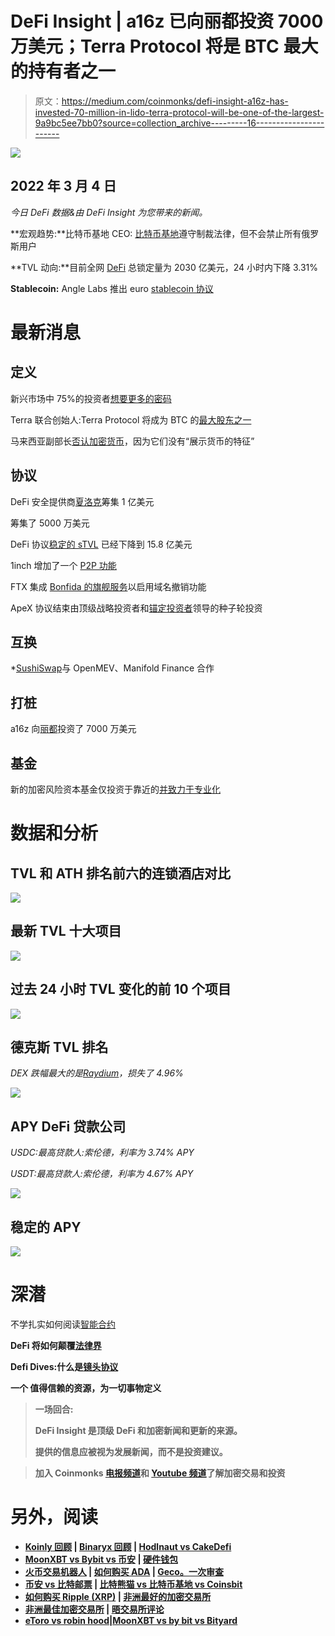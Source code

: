 # DeFi Insight | a16z 已向丽都投资 7000 万美元；Terra Protocol 将是 BTC 最大的持有者之一

> 原文：<https://medium.com/coinmonks/defi-insight-a16z-has-invested-70-million-in-lido-terra-protocol-will-be-one-of-the-largest-9a9bc5ee7bb0?source=collection_archive---------16----------------------->

![](img/2d50ff87e7af369324b2424828650c87.png)

## 2022 年 3 月 4 日

*今日 DeFi 数据&由 DeFi Insight 为您带来的新闻。*

**宏观趋势:**比特币基地 CEO: [比特币基地](https://twitter.com/brian_armstrong/status/1499621509651787782)遵守制裁法律，但不会禁止所有俄罗斯用户

**TVL 动向:**目前全网 [DeFi](https://defillama.com/) 总锁定量为 2030 亿美元，24 小时内下降 3.31%

**Stablecoin:** Angle Labs 推出 euro [stablecoin 协议](https://www.globenewswire.com/news-release/2022/03/04/2396838/0/en/EUR-Based-Stablecoin-Protocol-Over-Collateralized-Minting-Procedure-Launched.html)

# 最新消息

## 定义

新兴市场中 75%的投资者[想要更多的密码](https://cointelegraph.com/news/75-of-investors-in-emerging-markets-want-more-crypto-survey)

Terra 联合创始人:Terra Protocol 将成为 BTC 的[最大股东之一](https://www.cryptoglobe.com/latest/2022/03/terra-luna-founder-the-terra-protocol-will-be-one-of-the-largest-holders-of-btc/)

马来西亚副部长[否认加密货币](https://finbold.com/malaysian-deputy-minister-dismisses-cryptocurrencies-as-they-dont-exhibit-characteristics-of-money/)，因为它们没有“展示货币的特征”

## 协议

DeFi 安全提供商[夏洛克](https://www.theblockcrypto.com/post/136200/defi-security-provider-sherlock-aims-to-raise-100-million-in-token-round)筹集 1 亿美元

筹集了 5000 万美元

DeFi 协议[稳定的 sTVL](https://defillama.com/protocol/solidly) 已经下降到 15.8 亿美元

1inch 增加了一个 [P2P 功能](https://blog.1inch.io/1inch-adds-a-p2p-feature-dec37e68a1f7)

FTX 集成 [Bonfida 的旗舰服务](https://cointelegraph.com/news/ftx-integrate-bonfida-s-flagship-service-to-enable-domain-withdrawal-function)以启用域名撤销功能

ApeX 协议结束由顶级战略投资者和[锚定投资者](https://cointelegraph.com/press-releases/apex-protocol-closes-seed-round-led-by-top-strategic-and-anchor-investors)领导的种子轮投资

## 互换

*[SushiSwap](https://twitter.com/SushiSwap/status/1499354049853935617)与 OpenMEV、Manifold Finance 合作

## 打桩

a16z 向[丽都](https://a16z.com/2022/03/03/investing-in-lido/)投资了 7000 万美元

## 基金

新的加密风险资本基金仅投资于靠近的[并致力于专业化](https://blockworks.co/new-crypto-venture-capital-fund-investing-only-in-near-in-nod-to-specialization/)

# 数据和分析

## TVL 和 ATH 排名前六的连锁酒店对比

![](img/5cbf6df97bf0fb0d0c6cd9d627f2e983.png)

## 最新 TVL 十大项目

![](img/ba12e17b1a2ab88771c092452a35e455.png)

## 过去 24 小时 TVL 变化的前 10 个项目

![](img/99d0241f80868a333dd15b79fa9f6669.png)

## 德克斯 TVL 排名

*DEX 跌幅最大的是*[*Raydium*](https://defillama.com/protocol/raydium)*，损失了 4.96%*

![](img/d33bf898308e55d0fd08c820b3c691d3.png)

## APY DeFi 贷款公司

*USDC:最高贷款人:索伦德，利率为 3.74% APY*

*USDT:最高贷款人:索伦德，利率为 4.67% APY*

![](img/f05a86f4ccdf46d48a405ec833aac58f.png)

## 稳定的 APY

![](img/b24b1f8107ea913aa349841b57d2511f.png)

# 深潜

不学扎实如何阅读[智能合约](https://bowtiedisland.com/how-to-read-smart-contracts-without-learning-solidity/)

**DeFi 将如何颠覆[法律界](https://defieducation.substack.com/p/how-defi-will-disrupt-the-legal-profession?s=r)**

**Defi Dives:什么是[镜头协议](/new-finance-vc/defi-dives-what-is-lens-protocol-b4af7a9cf7b8)**

**一个 **值得信赖的资源，为一切事物定义****

> **一场回合:**
> 
> **DeFi Insight 是顶级 DeFi 和加密新闻和更新的来源。**
> 
> **提供的信息应被视为发展新闻，而不是投资建议。**

> **加入 Coinmonks [电报频道](https://t.me/coincodecap)和 [Youtube 频道](https://www.youtube.com/c/coinmonks/videos)了解加密交易和投资**

# **另外，阅读**

*   **[Koinly 回顾](https://coincodecap.com/koinly-review) | [Binaryx 回顾](https://coincodecap.com/binaryx-review) | [Hodlnaut vs CakeDefi](https://coincodecap.com/hodlnaut-vs-cakedefi-vs-celsius)**
*   **[MoonXBT vs Bybit vs 币安](https://coincodecap.com/bybit-binance-moonxbt) | [硬件钱包](/coinmonks/hardware-wallets-dfa1211730c6)**
*   **[火币交易机器人](https://coincodecap.com/huobi-trading-bot) | [如何购买 ADA](https://coincodecap.com/buy-ada-cardano) | [Geco。一次审查](https://coincodecap.com/geco-one-review)**
*   **[币安 vs 比特邮票](https://coincodecap.com/binance-vs-bitstamp) | [比特熊猫 vs 比特币基地 vs Coinsbit](https://coincodecap.com/bitpanda-coinbase-coinsbit)**
*   **[如何购买 Ripple (XRP)](https://coincodecap.com/buy-ripple-india) | [非洲最好的加密交易所](https://coincodecap.com/crypto-exchange-africa)**
*   **[非洲最佳加密交易所](https://coincodecap.com/crypto-exchange-africa) | [晤交易所评论](https://coincodecap.com/hoo-exchange-review)**
*   **[eToro vs robin hood](https://coincodecap.com/etoro-robinhood)|[MoonXBT vs by bit vs Bityard](https://coincodecap.com/bybit-bityard-moonxbt)**